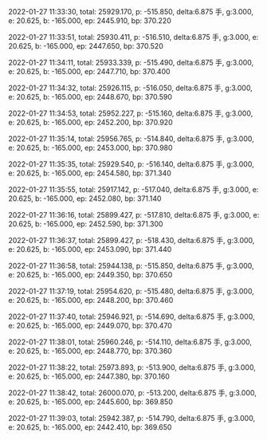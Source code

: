 2022-01-27 11:33:30, total: 25929.170, p: -515.850, delta:6.875 手, g:3.000, e: 20.625, b: -165.000, ep: 2445.910, bp: 370.220

2022-01-27 11:33:51, total: 25930.411, p: -516.510, delta:6.875 手, g:3.000, e: 20.625, b: -165.000, ep: 2447.650, bp: 370.520

2022-01-27 11:34:11, total: 25933.339, p: -515.490, delta:6.875 手, g:3.000, e: 20.625, b: -165.000, ep: 2447.710, bp: 370.400

2022-01-27 11:34:32, total: 25926.115, p: -516.050, delta:6.875 手, g:3.000, e: 20.625, b: -165.000, ep: 2448.670, bp: 370.590

2022-01-27 11:34:53, total: 25952.227, p: -515.160, delta:6.875 手, g:3.000, e: 20.625, b: -165.000, ep: 2452.200, bp: 370.920

2022-01-27 11:35:14, total: 25956.765, p: -514.840, delta:6.875 手, g:3.000, e: 20.625, b: -165.000, ep: 2453.000, bp: 370.980

2022-01-27 11:35:35, total: 25929.540, p: -516.140, delta:6.875 手, g:3.000, e: 20.625, b: -165.000, ep: 2454.580, bp: 371.340

2022-01-27 11:35:55, total: 25917.142, p: -517.040, delta:6.875 手, g:3.000, e: 20.625, b: -165.000, ep: 2452.080, bp: 371.140

2022-01-27 11:36:16, total: 25899.427, p: -517.810, delta:6.875 手, g:3.000, e: 20.625, b: -165.000, ep: 2452.590, bp: 371.300

2022-01-27 11:36:37, total: 25899.427, p: -518.430, delta:6.875 手, g:3.000, e: 20.625, b: -165.000, ep: 2453.090, bp: 371.440

2022-01-27 11:36:58, total: 25944.138, p: -515.850, delta:6.875 手, g:3.000, e: 20.625, b: -165.000, ep: 2449.350, bp: 370.650

2022-01-27 11:37:19, total: 25954.620, p: -515.480, delta:6.875 手, g:3.000, e: 20.625, b: -165.000, ep: 2448.200, bp: 370.460

2022-01-27 11:37:40, total: 25946.921, p: -514.690, delta:6.875 手, g:3.000, e: 20.625, b: -165.000, ep: 2449.070, bp: 370.470

2022-01-27 11:38:01, total: 25960.246, p: -514.110, delta:6.875 手, g:3.000, e: 20.625, b: -165.000, ep: 2448.770, bp: 370.360

2022-01-27 11:38:22, total: 25973.893, p: -513.900, delta:6.875 手, g:3.000, e: 20.625, b: -165.000, ep: 2447.380, bp: 370.160

2022-01-27 11:38:42, total: 26000.070, p: -513.200, delta:6.875 手, g:3.000, e: 20.625, b: -165.000, ep: 2445.600, bp: 369.850

2022-01-27 11:39:03, total: 25942.387, p: -514.790, delta:6.875 手, g:3.000, e: 20.625, b: -165.000, ep: 2442.410, bp: 369.650